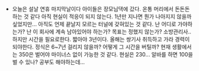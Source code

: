 - 오늘은 설날 연휴 마지막날이다
  아이들은 장모님댁에 갔다. 온통 머리에서 돈돈돈 하는 것 같다
  아직 현실이 적응이 되지 않는다. 1년만 지나면 뭔가 나아지지 않을까 싶었지만... 아직도 언제 끝날지 모르는 터널에 갖혀있는 것 같다. 난 어디로 가야하는가? 난 이 회사에 계속 남아있어야 하는가? 목표는 정했지 않는가? 소방관리사.. 하지만 시간을 필요로한다. 짧아야 3년이다. 올해는 쌍기사 취득하고 가라 경력이 되야한다. 
  정식은 6~7년 걸리지 않을까? 어떻게 그 시간을 버틸까? 현재 생활에서는 350은 벌어야 마이너스 없이 가능한 것 같다. 현실은 230... 알바를 하면 100을 벌 수 있나? 공부도 해야하는데...